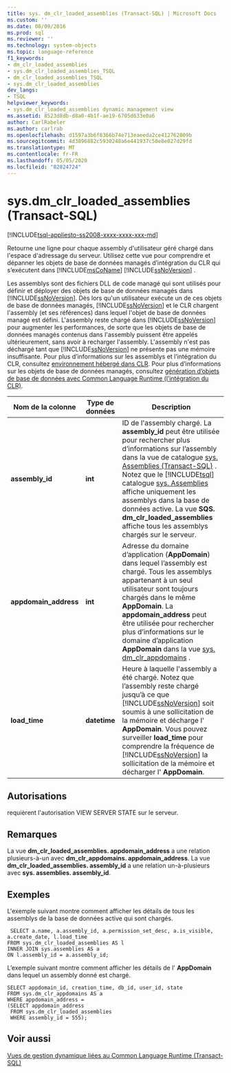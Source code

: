 ```yaml
---
title: sys. dm_clr_loaded_assemblies (Transact-SQL) | Microsoft Docs
ms.custom: ''
ms.date: 08/09/2016
ms.prod: sql
ms.reviewer: ''
ms.technology: system-objects
ms.topic: language-reference
f1_keywords:
- dm_clr_loaded_assemblies
- sys.dm_clr_loaded_assemblies_TSQL
- dm_clr_loaded_assemblies_TSQL
- sys.dm_clr_loaded_assemblies
dev_langs:
- TSQL
helpviewer_keywords:
- sys.dm_clr_loaded_assemblies dynamic management view
ms.assetid: 8523d8db-d8a0-4b1f-ae19-6705d633e0a6
author: CarlRabeler
ms.author: carlrab
ms.openlocfilehash: d1597a3b6f8366b74e713eaeeda2ce412762809b
ms.sourcegitcommit: 4d3896882c5930248a6e441937c50e8e027d29fd
ms.translationtype: MT
ms.contentlocale: fr-FR
ms.lasthandoff: 05/05/2020
ms.locfileid: "82824724"
---
```

# <a name="sysdm_clr_loaded_assemblies-transact-sql"></a>sys.dm_clr_loaded_assemblies (Transact-SQL)
[!INCLUDE[tsql-appliesto-ss2008-xxxx-xxxx-xxx-md](../../includes/tsql-appliesto-ss2008-xxxx-xxxx-xxx-md.md)]

  Retourne une ligne pour chaque assembly d'utilisateur géré chargé dans l'espace d'adressage du serveur. Utilisez cette vue pour comprendre et dépanner les objets de base de données managés d’intégration du CLR qui s’exécutent dans [!INCLUDE[msCoName](../../includes/msconame-md.md)] [!INCLUDE[ssNoVersion](../../includes/ssnoversion-md.md)] .  
  
 Les assemblys sont des fichiers DLL de code managé qui sont utilisés pour définir et déployer des objets de base de données managés dans [!INCLUDE[ssNoVersion](../../includes/ssnoversion-md.md)]. Dès lors qu'un utilisateur exécute un de ces objets de base de données managés, [!INCLUDE[ssNoVersion](../../includes/ssnoversion-md.md)] et le CLR chargent l'assembly (et ses références) dans lequel l'objet de base de données managé est défini. L'assembly reste chargé dans [!INCLUDE[ssNoVersion](../../includes/ssnoversion-md.md)] pour augmenter les performances, de sorte que les objets de base de données managés contenus dans l'assembly puissent être appelés ultérieurement, sans avoir à recharger l'assembly. L'assembly n'est pas déchargé tant que [!INCLUDE[ssNoVersion](../../includes/ssnoversion-md.md)] ne présente pas une mémoire insuffisante. Pour plus d’informations sur les assemblys et l’intégration du CLR, consultez [environnement hébergé dans CLR](../../relational-databases/clr-integration/clr-integration-architecture-clr-hosted-environment.md). Pour plus d’informations sur les objets de base de données managés, consultez [génération d’objets de base de données avec Common Language Runtime &#40;l’intégration du CLR&#41;](../../relational-databases/clr-integration/database-objects/building-database-objects-with-common-language-runtime-clr-integration.md).  

  
|Nom de la colonne|Type de données|Description|  
|-----------------|---------------|-----------------|  
|**assembly_id**|**int**|ID de l'assembly chargé. La **assembly_id** peut être utilisée pour rechercher plus d’informations sur l’assembly dans la vue de catalogue [sys. Assemblies &#40;Transact-SQL&#41;](../../relational-databases/system-catalog-views/sys-assemblies-transact-sql.md) . Notez que le [!INCLUDE[tsql](../../includes/tsql-md.md)] catalogue [sys. Assemblies](../../relational-databases/system-catalog-views/sys-assemblies-transact-sql.md) affiche uniquement les assemblys dans la base de données active. La vue **SQS. dm_clr_loaded_assemblies** affiche tous les assemblys chargés sur le serveur.|  
|**appdomain_address**|**int**|Adresse du domaine d’application (**AppDomain**) dans lequel l’assembly est chargé. Tous les assemblys appartenant à un seul utilisateur sont toujours chargés dans le même **AppDomain**. La **appdomain_address** peut être utilisée pour rechercher plus d’informations sur le domaine d’application **AppDomain** dans la vue [sys. dm_clr_appdomains](../../relational-databases/system-dynamic-management-views/sys-dm-clr-appdomains-transact-sql.md) .|  
|**load_time**|**datetime**|Heure à laquelle l'assembly a été chargé. Notez que l’assembly reste chargé jusqu’à ce que [!INCLUDE[ssNoVersion](../../includes/ssnoversion-md.md)] soit soumis à une sollicitation de la mémoire et décharge l' **AppDomain**. Vous pouvez surveiller **load_time** pour comprendre la fréquence de [!INCLUDE[ssNoVersion](../../includes/ssnoversion-md.md)] la sollicitation de la mémoire et décharger l' **AppDomain**.|  
  
## <a name="permissions"></a>Autorisations  
 requièrent l'autorisation VIEW SERVER STATE sur le serveur.  
  
## <a name="remarks"></a>Remarques  
 La vue **dm_clr_loaded_assemblies. appdomain_address** a une relation plusieurs-à-un avec **dm_clr_appdomains. appdomain_address**. La vue **dm_clr_loaded_assemblies. assembly_id** a une relation un-à-plusieurs avec **sys. assemblies. assembly_id**.  
  
## <a name="examples"></a>Exemples  
 L'exemple suivant montre comment afficher les détails de tous les assemblys de la base de données active qui sont chargés.  
  
```  
 SELECT a.name, a.assembly_id, a.permission_set_desc, a.is_visible, a.create_date, l.load_time   
FROM sys.dm_clr_loaded_assemblies AS l   
INNER JOIN sys.assemblies AS a  
ON l.assembly_id = a.assembly_id;  
```  
  
 L’exemple suivant montre comment afficher les détails de l' **AppDomain** dans lequel un assembly donné est chargé.  
  
```  
SELECT appdomain_id, creation_time, db_id, user_id, state  
FROM sys.dm_clr_appdomains AS a  
WHERE appdomain_address =   
(SELECT appdomain_address   
 FROM sys.dm_clr_loaded_assemblies  
 WHERE assembly_id = 555);  
```  
  
## <a name="see-also"></a>Voir aussi  
 [Vues de gestion dynamique liées au Common Language Runtime &#40;Transact-SQL&#41;](../../relational-databases/system-dynamic-management-views/common-language-runtime-related-dynamic-management-views-transact-sql.md)  
  
  
